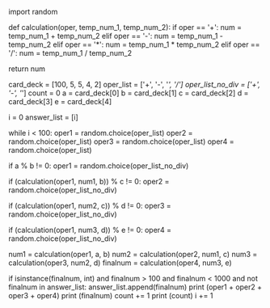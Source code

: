import random

def calculation(oper, temp_num_1, temp_num_2):
  if oper == '+':
    num = temp_num_1 + temp_num_2
  elif oper == '-':
    num = temp_num_1 - temp_num_2
  elif oper == '*':
    num = temp_num_1 * temp_num_2
  elif oper == '/':
    num = temp_num_1 / temp_num_2

  return num

card_deck = [100, 5, 5, 4, 2]
oper_list = ['+', '-', '*', '/']
oper_list_no_div = ['+', '-', '*']
count = 0
a = card_deck[0]
b = card_deck[1]
c = card_deck[2]
d = card_deck[3]
e = card_deck[4]

i = 0
answer_list = [i]

while i < 100:
  oper1 = random.choice(oper_list)
  oper2 = random.choice(oper_list)
  oper3 = random.choice(oper_list)
  oper4 = random.choice(oper_list)
  
  if a % b != 0:
    oper1 = random.choice(oper_list_no_div)
    
  if (calculation(oper1, num1, b)) % c != 0:
    oper2 = random.choice(oper_list_no_div)
    
  if (calculation(oper1, num2, c)) % d != 0:
    oper3 = random.choice(oper_list_no_div)

  if (calculation(oper1, num3, d)) % e != 0:
    oper4 = random.choice(oper_list_no_div)

  num1 = calculation(oper1, a, b)
  num2 = calculation(oper2, num1, c)
  num3 = calculation(oper3, num2, d)
  finalnum = calculation(oper4, num3, e)

  if isinstance(finalnum, int) and finalnum > 100 and finalnum < 1000 and not finalnum in answer_list:
    answer_list.append(finalnum)
    print (oper1 + oper2 + oper3 + oper4)
    print (finalnum)
    count += 1
    print (count)
    i += 1
 


  
